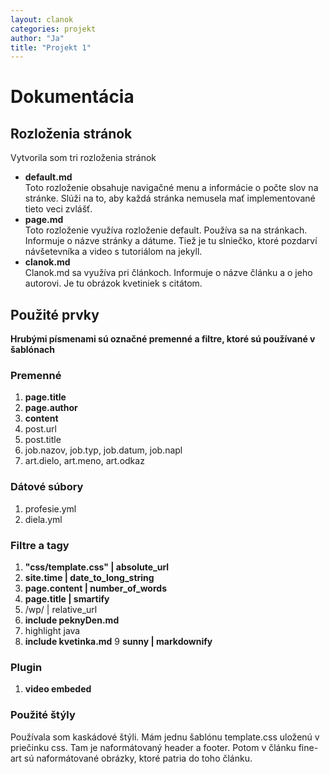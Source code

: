 ```yaml
---
layout: clanok
categories: projekt
author: "Ja"
title: "Projekt 1"
---
```

# Dokumentácia

## Rozloženia stránok

Vytvorila som tri rozloženia stránok

* **default.md**  
Toto rozloženie obsahuje navigačné menu a informácie o počte slov na stránke. Slúži na to, aby každá stránka nemusela mať implementované
tieto veci zvlášť.  
* **page.md**  
Toto rozloženie využíva rozloženie default. Používa sa na stránkach. Informuje o názve stránky a dátume.  Tiež je tu slniečko, ktoré
pozdarví návšetevníka a video s tutoriálom na jekyll.
* **clanok.md**  
Clanok.md sa využíva pri článkoch. Informuje o názve článku a o jeho autorovi. Je tu obrázok kvetiniek s citátom.

## Použité prvky

**Hrubými písmenami sú označné premenné a filtre, ktoré sú používané v šablónach**    

### Premenné
1. **page.title**
2. **page.author**
3. **content**
4. post.url
5. post.title
6. job.nazov, job.typ, job.datum, job.napl
7. art.dielo, art.meno, art.odkaz

### Dátové súbory
1. profesie.yml
2. diela.yml

### Filtre a tagy
1. **"css/template.css" \| absolute_url**
2. **site.time \| date_to_long_string** 
3. **page.content \| number_of_words**
4. **page.title \| smartify**
5. /wp/ | relative_url
6. **include peknyDen.md**
7. highlight java
8. **include kvetinka.md**
9 **sunny \| markdownify**

### Plugin
1. **video embeded**

### Použité štýly
Používala som kaskádové štýli. Mám jednu šablónu template.css uloženú v priečinku css. Tam je naformátovaný header a footer. Potom v článku
fine-art sú naformátované obrázky, ktoré patria do toho článku.

